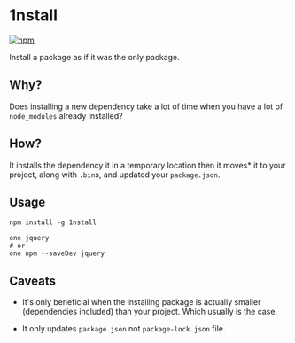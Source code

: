
# 1nstall
[![npm](https://img.shields.io/npm/v/1nstall.svg)](https://www.npmjs.com/package/1nstall)

Install a package as if it was the only package.

## Why?

Does installing a new dependency take a lot of time when you have a lot of `node_modules` already installed?

## How?

It installs the dependency it in a temporary location then it moves\* it to your project, along with `.bin`s, and updated your `package.json`.

## Usage

```
npm install -g 1nstall
```
```
one jquery
# or
one npm --saveDev jquery
```

## Caveats

* It's only beneficial when the installing package is actually smaller (dependencies included) than your project. Which usually is the case.

* It only updates `package.json` not `package-lock.json` file.
